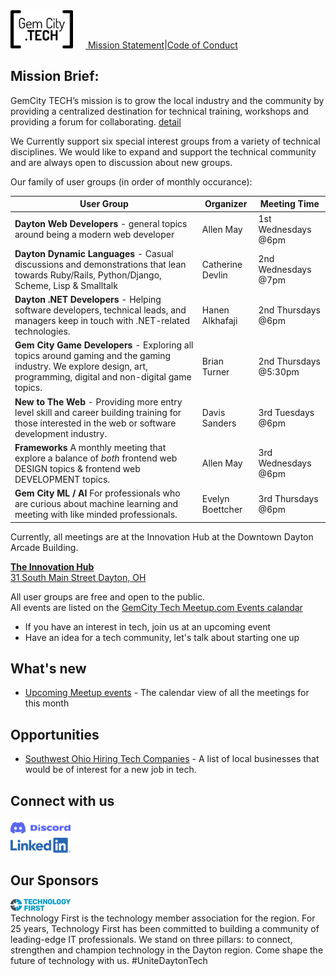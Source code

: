 <div id="menu">
<img src="GCTSquareWhiteForeground.png" alt="GemCity TECH logo" style="width: 100px; margin-right: 20px;" /><a href="./MissionStatement"> Mission Statement</a>|<a href="./CodeOfConduct">Code of Conduct</a>
</div>

## Mission Brief: 
GemCity TECH’s mission is to grow the local industry and the community by providing a centralized destination for technical training, workshops and providing a forum for collaborating.
[detail](./MissionStatement)

We Currently support six special interest groups from a variety of technical disciplines. We would like to expand and support the technical community and are always open to discussion about new groups.

Our family of user groups (in order of monthly occurance):

User Group | Organizer | Meeting Time 
--- | --- | ---
**Dayton Web Developers** - general topics around being a modern web developer | Allen May | 1st Wednesdays @6pm
**Dayton Dynamic Languages** - Casual discussions and demonstrations that lean towards Ruby/Rails, Python/Django, Scheme, Lisp & Smalltalk | Catherine Devlin | 2nd Wednesdays @7pm
**Dayton .NET Developers** - Helping software developers, technical leads, and managers keep in touch with .NET-related technologies. | Hanen Alkhafaji | 2nd Thursdays @6pm
**Gem City Game Developers** - Exploring all topics around gaming and the gaming industry. We explore design, art, programming, digital and non-digital game topics. | Brian Turner | 2nd Thursdays @5:30pm
**New to The Web** - Providing more entry level skill and career building training for those interested in the web or software development industry. | Davis Sanders | 3rd Tuesdays @6pm 
**Frameworks** A monthly meeting that explore a balance of _both_ frontend web DESIGN topics & frontend web DEVELOPMENT topics. | Allen May | 3rd Wednesdays @6pm
**Gem City ML / AI** For professionals who are curious about machine learning and meeting with like minded professionals. | Evelyn Boettcher | 3rd Thursdays @6pm

Currently, all meetings are at the Innovation Hub at the Downtown Dayton Arcade Building.  

[**The Innovation Hub**  
31 South Main Street  Dayton, OH](https://www.google.com/maps/place/31+S+Main+St,+Dayton,+OH+45402/@39.758539,-84.192227,17z/data=!3m1!4b1!4m5!3m4!1s0x88408153e7e708e5:0x14440aead56abdc0!8m2!3d39.758539!4d-84.192227)

All user groups are free and open to the public.  
All events are listed on the [GemCity Tech Meetup.com Events calandar](https://www.meetup.com/gem-city-tech/events/calendar/)
- If you have an interest in tech, join us at an upcoming event  
- Have an idea for a tech community, let's talk about starting one up 

## What's new
  - [Upcoming Meetup events](https://www.meetup.com/gem-city-tech/events/calendar/) - The calendar view of all the meetings for this month

## Opportunities
  - [Southwest Ohio Hiring Tech Companies](https://docs.google.com/document/d/1LrXH8y7deTrxpOxs2pGrwvXUVVNNvMtSPJqStEllQNE/edit) - A list of local businesses that would be of interest for a new job in tech.

## Connect with us

  [<img src="Discord-Logo+Wordmark-Color.png" alt="Discord logo with link to GemCity TECH Discord server" style="width: 10vw; margin-right: 20px;" />](https://discord.gg/tseSTARJas)<br>
  [<img src="LI-Logo.png" alt="Linkedin logo with link to GemCity TECH Linkedin profile" style="width: 10vw; margin-right: 20px;" />](https://www.linkedin.com/company/gemcitytech)

## Our Sponsors

[<img src="TechnologyFirst.png" alt="Technology First logo with link to Technology First website" style="width: 10vw; margin-right: 20px;" />](https://www.technologyfirst.org/)<br />
Technology First is the technology member association for the region. For 25 years, Technology First has been committed to building a community of leading-edge IT professionals. We stand on three pillars: to connect, strengthen and champion technology in the Dayton region. Come shape the future of technology with us. #UniteDaytonTech
